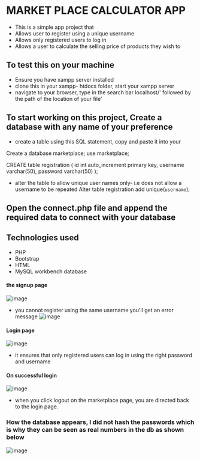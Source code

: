 # MARKET PLACE CALCULATOR APP
- This is a simple app project that
- Allows user to register using a unique username
- Allows only registered users to log in
- Allows a user to calculate the selling price of products they wish to

## To test this on your machine
- Ensure you have xampp server installed
- clone this in your xampp- htdocs folder, start your xampp server
- navigate to your browser, type in the search bar localhost/' followed by the path of the location of your file'

## To start working on this project, Create a database with any name of your preference
-  create a table using this SQL statement, copy and paste it into your 

Create a database marketplace;
use marketplace;

CREATE table registration
(
id int auto_increment primary key,
username varchar(50),
password varchar(50)
);
- alter the table to allow unique user names only- i.e does not allow a username to be repeated
Alter table registration add unique(`username`);
## Open the connect.php file and append the required data to connect with your database

## Technologies used 
- PHP
- Bootstrap
- HTML
- MySQL workbench database

#### the signup page
![image](https://github.com/stoicdavi/phpProjects/assets/117593948/f17a2d8e-b0ef-4763-b736-2419c2493310)
- you cannot register using the same username you'll get an error message
![image](https://github.com/stoicdavi/phpProjects/assets/117593948/c5311ad7-8da2-4e7f-be02-1a9d92563d1a)
#### Login page
![image](https://github.com/stoicdavi/phpProjects/assets/117593948/7de7eb0e-03e7-4f83-ba15-a9766f8aaa1d)
- it ensures that only registered users can log in using the right password and username
#### On successful login
![image](https://github.com/stoicdavi/phpProjects/assets/117593948/2a08f0ad-cae6-401f-b594-be2830a628de)
- when you click logout on the marketplace page, you are directed back to the login page.
### How the database appears, I did not hash the passwords which is why they can be seen as real numbers in the db as shown below
![image](https://github.com/stoicdavi/phpProjects/assets/117593948/de09298a-b3ce-46d6-bcd1-00e1125e8282)
